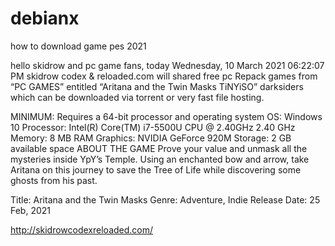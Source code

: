 # debianx

how to download game pes 2021

hello skidrow and pc game fans, today Wednesday, 10 March 2021 06:22:07 PM skidrow codex & reloaded.com will shared free pc Repack games from “PC GAMES” entitled “Aritana and the Twin Masks TiNYiSO” darksiders which can be downloaded via torrent or very fast file hosting.

MINIMUM:
Requires a 64-bit processor and operating system
OS: Windows 10
Processor: Intel(R) Core(TM) i7-5500U CPU @ 2.40GHz 2.40 GHz
Memory: 8 MB RAM
Graphics: NVIDIA GeForce 920M
Storage: 2 GB available space
ABOUT THE GAME
Prove your value and unmask all the mysteries inside YpY’s Temple. Using an enchanted bow and arrow, take Aritana on this journey to save the Tree of Life while discovering some ghosts from his past.

Title: Aritana and the Twin Masks
Genre: Adventure, Indie
Release Date: 25 Feb, 2021

http://skidrowcodexreloaded.com/
